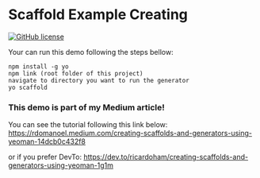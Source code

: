 # Scaffold Example Creating
[![GitHub license](https://img.shields.io/github/license/ricardoham/generator-scaffold)](https://github.com/ricardoham/generator-scaffold/blob/master/LICENSE)

Your can run this demo following the steps bellow:

```
npm install -g yo
npm link (root folder of this project)
navigate to directory you want to run the generator
yo scaffold
```
### This demo is part of my Medium article!
You can see the tutorial following this link below:
https://rdomanoel.medium.com/creating-scaffolds-and-generators-using-yeoman-14dcb0c432f8

or if you prefer DevTo:
https://dev.to/ricardoham/creating-scaffolds-and-generators-using-yeoman-1g1m
